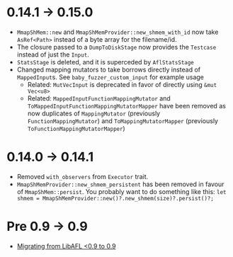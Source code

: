 
# 0.14.1 -> 0.15.0
- `MmapShMem::new` and `MmapShMemProvider::new_shmem_with_id` now take `AsRef<Path>` instead of a byte array for the filename/id.
- The closure passed to a `DumpToDiskStage` now provides the `Testcase` instead of just the `Input`.
- `StatsStage` is deleted, and it is superceded by `AflStatsStage`
- Changed mapping mutators to take borrows directly instead of `MappedInput`s. See `baby_fuzzer_custom_input` for example usage
  - Related: `MutVecInput` is deprecated in favor of directly using `&mut Vec<u8>`
  - Related: `MappedInputFunctionMappingMutator` and `ToMappedInputFunctionMappingMutatorMapper` have been removed as now duplicates of `MappingMutator` (previously `FunctionMappingMutator`) and `ToMappingMutatorMapper` (previously `ToFunctionMappingMutatorMapper`)

# 0.14.0 -> 0.14.1
- Removed `with_observers` from `Executor` trait.
- `MmapShMemProvider::new_shmem_persistent` has been removed in favour of `MmapShMem::persist`. You probably want to do something like this: `let shmem = MmapShMemProvider::new()?.new_shmem(size)?.persist()?;`

# Pre 0.9 -> 0.9
- [Migrating from LibAFL <0.9 to 0.9](https://aflplus.plus/libafl-book/design/migration-0.9.html)